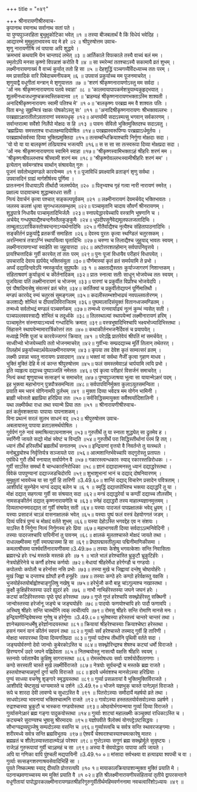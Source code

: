 +++
title = "०४९"

+++
श्रीनारायणीश्रीरुवाच-  
कृपानाथ रमानाथ सर्वानाथ सतां पते ।  
या पुण्यपुञ्जरहिता बुभुक्षुकोटिका भवेत् ॥१ ॥
तस्या बीजबलार्थं वै किं विधेयं भवेदिह ।  
आद्यारम्भे मुमुक्षुताभावस्य वद मे हरे ॥२ ॥
श्रीपुरुषोत्तम उवाच-  
शृणु नारायणीश्रि त्वं पापाया अपि शुद्धये ।  
क्रमभावं कथयामि येन चान्तपदं लभेत् ॥३ ॥
आर्तिकाले विपत्काले तस्यै वाच्यं बलं मम ।  
स्मृतोऽपि मनसा कृष्णो विपन्नाशं करोति वै ॥४ ॥
सा स्मरेन्मां ततश्चाऽस्यै सकामायै व्रतं शुभम् ।  
लक्ष्मीनारायणाख्यं वै वाच्यं कुर्यात् ततो हि सा ॥५ ॥
देहशुद्धिं पञ्चगव्यैर्विदध्याच्च ततः परम् ।  
मम प्रासादिकं वारि पिबेदाचमनीयकम् ॥६ ॥
उपवासं प्रकुर्याच्च मम पूजनमाचरेत् ।  
शृणुयाद्वै वधूगीतां मन्त्रान् मे शृणुयात्ततः ॥७ ॥
'शरणं श्रीकृष्णनारायणोऽस्तु मम सर्वदा ।  
'ओं नमः श्रीकृष्णनारायणाय पतये स्वाहा' ॥८ ॥
'कालमायापापकर्मशत्रुयाम्यकुहृद्भयात् ।  
शूलमीनध्वजधनुश्चक्रस्वस्तिकवानव ॥९ ॥
'ब्राहम्यहं श्रीकृष्णनारायणभक्ताऽस्मि शाश्वती ।  
अनादिश्रीकृष्णनारायणः स्वामी पतिश्च मे' ॥१ ०॥
'बालकृष्णः परब्रह्म मम वै शाश्वतः पतिः ।  
पिता बन्धुः सुहृन्मित्रं रक्षकः पोषकोऽस्तु सः' ॥११ ॥
'अनादिश्रीकृष्णनारायणः श्रीभक्तवल्लभः ।  
परब्रह्माऽक्षरातीतोऽवताराणां स्वरूपधृक् ॥१२॥
अन्तर्यामी सदाऽस्मत्सु भगवान् सर्वकारणम् ।  
सर्वान्तरात्मा सर्वेशो निर्लेपो मोक्षदः स हि ॥१३ ॥
पावनः सेवितो भुक्तिमुक्तिदश्च सदाऽवतु ।  
'ब्रह्मप्रियाः समस्ताश्च राधालक्ष्म्यादियोषितः ॥१४॥
परब्रह्मस्वरूपिण्यः परब्रह्माऽर्धमूर्तयः ।  
परब्रह्मार्थसर्वस्वा दिव्या भुक्तिप्रमुक्तिदा ॥१५॥
तत्सम्बन्धिक्रियाश्चापि निर्गुणा मोक्षदाः सदा ।  
'यो यो या या बालकृष्णं तत्प्रियाश्च भजत्यपि ॥१६॥
स स सा सा तत्स्वरूपा दिव्या मोक्षप्रदा सदा ।  
'ओं नमः श्रीकृष्णनारायणाय स्वामिने स्वाहा ॥१७॥
'श्रीकृष्णस्वामिभक्ताऽहं श्रीहरिः शरणं मम ।  
'श्रीकृष्णःश्रीवल्लभश्च श्रीस्वामी शरणं मम ॥१८॥
'श्रीकृष्णोवल्लभःस्वामीश्रीहरिः शरणं मम' ।  
इत्येतान् सर्वमन्त्रांश्च सार्थान् संश्रावयेत् गुरुः ।  
पूजनं सर्वतोभद्रमण्डले कारयेन्मम ॥१ ९॥
पूजाविधिं प्रवक्ष्यामि व्रताङ्गं शृणु सर्वथा ।  
उपवासदिनं ग्राह्यं मार्गशीर्षस्य पूर्णिमा ।  
प्रातःस्नानं विधायाऽपि तीर्थादौ जलमर्पयेत् ॥२० ॥
पितृभ्यश्च गृहं गत्वा नारी नारायणं स्मरेत् ।  
प्रक्षाल्य पादावाचम्य शुद्धाम्बरधरा सती ।  
नित्यं देवार्चनं कृत्वा पश्चात् सङ्कल्पपूर्वकम् ॥२१ ॥
लक्ष्मीनारायणं देवमर्चयेद् भक्तिभावतः ।  
जलस्य कलशं धृत्वा सुगन्धजलसम्भृतम् ॥२२॥
पञ्चामृतानि चादाय सौवर्णं श्रीनरायणम् ।  
शुद्धपात्रे निधायैव पञ्चामृतादिभिर्जलैः ॥२३॥
स्नापयेद्धारयेच्चापि वस्त्राणि भूषणानि च ।  
अर्चयेद् गन्धपुष्पाद्यैश्चन्दनैस्तैलकुङ्कुमैः ॥२४॥
धूपदीपसुनैवेद्यमूलफलजलादिभिः ।  
ताम्बूलाऽऽरार्त्रिकस्तोत्रवन्दनाऽभ्यर्थनादिभिः ॥२५॥
गीतैर्वाद्यैश्च नृत्यैश्च संहितापाठनादिभिः ।  
सङ्कीर्तनं प्रकुर्याद्वै व्रतकर्त्री समाहिता ॥२६॥
देवस्य पुरतः कृत्वा स्थण्डिलं चतुरस्रकम् ।  
अरत्निमात्रं तत्राऽग्निं स्थापयित्वा घृतादिभिः ॥२७॥
चरुणा च तिलाद्यैश्च जुहुयाद् भावतः स्वयम् ।  
लक्ष्मीनारायणाभ्यां स्वाहेति सा जुहुयात्तदा ॥२८॥
अष्टोत्तरशतहोमान् सर्वपापनिवृत्तये ।  
प्रायश्चित्तादिकं गुर्वी कारयेत् तां ततः परम् ॥२९॥
पुनः पूजां विधायैव परीहारं विधापयेत् ।  
उपचारादि देवाय ह्यर्पयेद् भक्तिसंयुता ॥३०॥
पौर्णमास्यां कृतं व्रतं समर्पयामि ते प्रभो ।  
अर्घ्यं दद्यादिन्दवेऽपि नमस्कुर्यात् सुपुष्पकैः ॥३ १ ॥
अक्षताद्यैस्ततः कुर्याज्जागरणं निशान्तकम् ।  
संहिताश्रवणं कुर्यान्नृत्यं च कीर्तनादिकम् ॥३२॥
प्रातः स्नात्वा सतीः साधून् भोजयेच्च ततः स्वयम् ।  
पूजयित्वा पतिं लक्ष्मीनारायणं च भोजनम् ॥३३॥
पारणां च प्रकुर्वीत विप्राँश्च भोजयेदपि ।  
एवं पौषादिमासेषु संवत्सरं व्रतं चरेत् ॥३४॥
कार्तिक्यां च प्रकुर्वीतोद्यापनं पूर्णिमातिथौ ।  
मण्डपं कारयेद् रम्यं चतुरस्रं सुमङ्गलम् ॥३५॥
कदलीस्तम्भशोभाढ्यं नवपल्लवतोरणम् ।  
कलशाद्यैः शोभितं च दीपावलिविराजितम् ॥३६॥
पुष्पमालादिसंयुक्तं वितानध्वजमण्डितम् ।  
तन्मध्ये सर्वतोभद्रं मण्डलं पञ्चवर्णकम् ॥३७॥
तन्मध्ये रत्नवार्याढ्यं नूत्नं कुम्भं न्यसेत् सती ।  
पञ्चपल्लववस्त्राद्यैः शोभितं च तदूर्ध्वके ॥३८॥
तिलस्थाल्यां स्थापयेन्मां लक्ष्मीनारायणं हरिम् ।  
पञ्चामृतेन संस्नाप्याऽभ्यर्च्य गन्धादिभिः क्रमात् ॥३९॥
वस्त्रभूषादिभिश्चापि भक्ष्यभोज्यादिभिस्तथा ।  
सिंहासने स्थापयेन्मामारार्त्रिकोत्तरं ततः ॥४०॥
कथाकीर्तनभजनैर्दिवसं च प्रयापयेत् ।  
मध्याह्ने निशि पूजां च कारयेज्जागरं क्रियात् ॥४१ ॥
परेऽह्नि प्रातरेवेयं श्रीपतिं मां समर्चयेत् ।  
साध्वीभ्यो भोजयेच्चापि ततो भोजनमाचरेत् ॥४२॥
गुर्वीभ्यः सम्प्रदद्याच्च मूर्तिं तिलान् तथेतरत् ।  
तिलहोमं प्रकुर्याच्चाऽर्थयेल्लक्ष्मीनरायणम् ॥४३॥
कृपया तव देवेश कृतं साम्वत्सरं व्रतम् ।  
लक्ष्मीः प्रसन्ना भवतु नारायणः प्रसादवान् ॥४४॥
भक्तां मां सर्वथा नैजीं कृत्वा गृहाण माधव ।  
भुक्तिं मुक्तिं देहि मे त्वं कान्त श्रीपुरुषोत्तम ॥४५॥
फलं समस्तमेवाऽहं चार्पयामि त्वयि प्रभो ।  
इति व्याहृत्य दद्याच्च पुष्पाञ्जलिं नमेत्ततः ॥४६॥
एवं कृत्वा परीहारं विसर्जनं समाचरेत् ।  
नित्यं कथां शृणुयाच्च सत्सङ्गं च समाचरेत् ॥४७॥
पुण्यपुञ्जाश्रया भूत्वा सा यायान्मेऽक्षरं पदम् ।  
इह भुक्त्वा महाभोगान् पुत्रपौत्रसमन्विता ॥४८॥
सर्वपापविनिर्मुक्ता कुलाऽयुतसमन्विता ।  
प्रयाति मम भवनं योगिनामपि दुर्लभम् ॥४९ ॥
मुक्ता दिव्या भवेदत्र मम योगेन भामिनी ।  
ब्राह्मी भवेत्ततो ब्रह्मप्रिया हरिप्रिया ततः ॥५०॥
सर्वसिद्धिसमायुक्ता सर्वैश्वर्यादिशालिनी ।  
यथा लक्ष्मीर्यथा राधा तथा स्यान्मे प्रिया ततः ॥५१ ॥
श्रीनारायणीश्रीरुवाच-  
व्रतं कर्तुमशक्तायाः पापायाः पापनाशकम्।  
विना प्रथत्नं सरलं सुलभ साधनं वद् ॥५२॥
श्रीपुरुषोत्तम उवाच-  
अबलायास्तु पापाया व्रताऽसमर्थयोषितः ।  
गुर्वर्पणं गुरुं नावं समाश्रित्याऽघनाशनम् ॥५३॥
गुरुतीर्थे तु या स्नाता शुद्ध्येत् सा द्रुतमेव ह ।  
स्वर्गिणी जायते सद्यो मोक्षं स्वेष्टं च विन्दति ॥५४॥
गुरुतीर्थे परा सिद्धिस्तीर्थानां परमं हि तत् ।  
ध्यानं तीर्थं हरिस्तीर्थं ब्रह्मतीर्थं सनातनम् ॥५५॥
इन्द्रियाणां वृत्तयो वै निवर्तन्ते तु यत्स्थले ।  
मनोबुद्ध्योश्च निर्वृत्तिर्यत्र सञ्जायते परा ॥५६॥
आत्मशान्तिर्भवेच्चापि सद्गुरोस्तु प्रतापतः ।  
एवंविधे गुरौ तीर्थे स्नायात् सर्वार्पणेन वै ॥५७॥
गकारस्त्वन्धकारः स्याद् रकारस्तन्निरोधकः । -  
गुर्वी साऽस्ति समर्था वै चान्धकारनिरोधिका ॥५८॥
ज्ञानं दद्यादात्मनस्तु ध्यानं दद्याद्धरेस्तथा ।  
विवेकं पापपुण्यानां दद्याज्जडचिदोरपि ॥५९॥
शुभाशुभानां भानं च दद्याद् दोषनिवारणम् ।  
मुमुक्षुतां भावयेच्च या सा गुर्वी हि तारिणी ॥3.49.६०॥
शान्तिं दद्याद् विचारेण प्रसादेन पवित्रताम् ।  
आशीर्वादं सुस्नेहेन भाग्यं दद्याद् बलेन च ॥६ १ ॥
स्मृद्धिं दद्यात्तपोभिश्च भक्त्या दद्याद्धरिं तु या ।  
मोक्षं दद्यात् सहगत्या गुर्वी सा संश्रयात् सदा ॥६२॥
मन्त्रं दद्याद्धरेर्या च कण्ठीं दद्याच्च तौलसीम् ।  
नामसङ्कीर्तनं दद्यात् कृष्णनारायणेति च ॥६३॥
स्नेहं दद्याद्धरौ तस्य माहात्म्यज्ञानमुत्तमम् ।  
दिव्यताभानमादद्यात् तां गुर्वीं संश्रयेत् सती ॥६४॥
यस्याः पादजलं पापप्रक्षालकं भवेद् ध्रुवम् । \[  
यस्याः प्रसादजं चाऽन्नं वासनाक्षालकं भवेत् ॥६५॥
यस्याः पुष्पं फलं वस्त्रं देहयोगगतं जडम् ।  
दिव्यं पवित्रं पुण्यं च मोक्षदं वर्तते शुभम् ॥६६॥
यस्या देहोऽस्ति भगवद्देह एव न संशयः ।  
याऽस्ति वै निर्गुणा नित्यं निर्गुणस्य हरेः प्रिया ॥६७॥
महाभागवती दिव्या सर्वदाऽऽत्मनिवेदिनी ।  
तस्याः पादरजश्चापि पापिनीनां तु पावनम् ॥६८॥
क्षालकं मूलतश्चास्ते मोक्षदं जायते तथा ।  
राधालक्ष्मीसमा गुर्वी रमापद्मासमा हि सा ॥६९॥
प्रेष्ठापद्मावतीतुल्या पद्मिनीमाणिकीसमा ।  
कमलाश्रीसमा पार्श्ववर्तिनारायणीसमा॥3.49.७०॥
तस्याः केशेषु भगवत्केशाः सन्ति निवासिताः  
ब्रह्मरन्ध्रे हरेः रन्ध्रं मस्तके मस्तकं हरेः ॥७ १ ॥
भाले भालं हरेश्चास्ति भ्रुकुटौ भ्रूकुटिर्हरेः ।  
नेत्रयोर्हरिनेत्रे च कर्णौ हरेश्च कर्णयोः ॥७२॥
मेधायां श्रीहरेर्मेधा हरेर्गण्डौ च गण्डयोः ।  
कपोलयोः कपोलौ च हरेर्नासा नसि प्रभोः ॥७३॥
तस्या मुखे च जिह्वायां दन्तेषु चोष्ठयोर्हरेः ।  
मुखं जिह्वा च दन्ताश्च ह्योष्ठौ हनौ हनूर्हरेः ॥७४॥
तस्याः कण्ठे हरेः कण्ठो हरेर्वक्षस्तु वक्षसि ।  
भुजयोर्हस्तयोर्बाह्वोश्चाङ्गुलिषु नखेषु च ॥७५॥
हरेर्भुजौ करौ बाहू चांऽगुल्यश्च नखास्तथा ।  
कुक्षौ कुक्षिर्हरेस्तस्या उदरे ह्युदरं हरेः ॥७६ ॥
नाभौ नाभिर्हरेस्तस्या जघने जघनं हरेः ।  
कट्यां कटिर्हरेस्तस्याः पृष्ठे पृष्ठं हरेस्तथा ॥७७॥
गुप्ते गुप्तं हरेश्चापि सक्थ्नोर्हरेस्तु सक्थिनी ।  
जान्वोस्तस्या हरेर्जानू जङ्घे च जङ्घयोर्हरेः ॥७८॥
पादयोः फणयोश्चापि हरेः पादौ फणावपि ।  
अस्थिषु श्रीहरेः सन्ति चास्थीनि त्वक् त्वचीत्यपि ॥७९॥
रोमसु श्रीहरेः सन्ति रोमाणि मानसे मनः ।  
इन्द्रियाणीन्द्रियेष्वस्या गुणेषु च हरेर्गुणाः ॥3.49.८०॥
भूतेष्वस्या हरेस्तत्त्वं चान्तरे चान्तरं तथा ।  
ज्ञानेच्छायत्नधर्मेषु हरेर्ज्ञानादयस्तथा ॥८१॥
क्रियायां श्रीहरेश्चास्याः क्रियाश्चेष्टा हरेस्तथा ।  
हसनं गमनं यानं कीर्तनं स्वपनं तथा ॥८२॥
गुर्व्याः सर्वं हरेश्चास्ते तस्माद् गुर्वी हि तारिणी ।  
मोक्षदा भवपारस्था दिव्या दिव्यगतिप्रदा ॥८३॥
गुर्व्या पदोश्च तीर्थानि पृथिवी वर्तते सदा ।  
जङ्घयोर्वरुणो देवो जान्वोः कुबेरकोऽस्ति च ॥८४॥
सक्थ्नोरिन्द्रश्च शेषश्च कट्यां धर्मो विराजते ।  
हिरण्यगर्भं उदरे जघने वह्निदेवता ॥८५॥
नितम्बयोस्तु नासत्यौ वक्षसि श्रीहरिः स्वयम् ।  
स्तनयोः पर्वताश्चैव कुक्षिषु सागरास्तथा ॥८६॥
रोमस्वोषधयः सर्वाः पार्श्वयोर्देवतागणाः ।  
कण्ठे सरस्वती चास्ते मुखे लक्ष्मीर्विराजते ॥८७॥
नेत्रयोः सूर्यचन्द्रौ च मस्तके ब्रह्म राजते ।  
हस्तयोश्चाप्यन्नपूर्णा दुर्गा चापि विराजते ॥८८॥
हृदये धर्मवंशश्च मानसेऽस्या हरिप्रियाः ।  
पुण्यं साध्व्या वचनेषु शृङ्गारे स्मृद्धयस्तथा ॥८९॥
गुर्व्या प्रसन्नतायां वै भुक्तिमुक्तिर्विराजते ।  
आशीर्वादे चेष्टसुखं भाग्यमास्ते च दर्शने ॥3.49.९०॥
भोजने यज्ञभुक् चास्ते पानेऽमृतं विराजते ।  
रूपे च शारदा देवी लावण्ये च सुधाऽस्ति वै ॥९१ ॥
पितरोऽस्याः समौदार्ये महर्षयो व्रते तथा ।  
साधवोऽस्या भावनायां भक्तिश्चात्मनि राजते ॥९२॥
गावोऽस्या हस्ततलयोर्वसवोऽस्याः प्रहर्षणे ।  
रुद्राश्चास्या भ्रुकुटौ च भास्करा गण्डयोस्तथा ॥९३॥
ओष्ठयोर्भगवन्माया गुर्व्या दिव्या विराजते ।  
गुर्व्यासनेऽक्षरं ब्रह्म गङ्गा पादुकयोस्तथा ॥१४॥
गुर्व्याः शाट्यां महालक्ष्मीः कञ्चुक्यां राधिकाऽस्ति च ।  
कट्यम्बरे सुराण्यश्च भूषासु श्रीरमादयः ॥९५॥
यज्ञोपवीते त्रैलोक्यं योगपट्टेऽष्टसिद्धयः ।  
सौभाग्यद्रव्यपुञ्जेषु सम्पदोऽस्या वसन्ति च ॥९६॥
गुर्व्यास्त्वचि च सर्वत्र सन्ति स्थावरजङ्गमाः ।  
शरीरमध्ये सर्वत्र सन्ति ब्रह्मविभूतयः ॥९७॥
ऐश्वर्ये चेश्वराश्चास्याश्चमत्कारेषु मातरः ।  
ब्रह्मव्रतं च शीलेऽस्यास्तादात्म्येऽहं परेश्वर ॥९८॥
गुप्तेऽस्याः सगुणं ब्रह्म सक्थ्नोर्मूले सुसृष्टयः ।  
राजेऽहं गुरुरूपायां गुर्वी चाऽहमहं च सा ॥९९॥
अस्या वै सेवयोद्धारः पापाया अपि जायते ।  
अपि या गणिका वापि पुंश्चली मद्यपायिनी ॥3.49.१० ०॥
मांसादा सर्वभक्ष्या वा हत्याढ्या श्वपची च वा ।  
गुर्व्याः सत्सङ्गशरणाश्रयसेवादिभिर्हि सा ।  
पूयते निष्कल्मषा स्याद् दीव्यति प्रोत्तरत्यपि ॥१० १॥
मायाकालक्रियापाशान्मुक्ता मुक्तिं प्रयाति मे ।  
पठनाच्छवणाच्चास्य मम मुक्तिं प्रयाति वै ॥१ ०२॥
इति श्रीलक्ष्मीनारायणीयसंहितायां तृतीये द्वापरसन्ताने वधूगीतायां पापोद्धारकलक्ष्मीनारायणव्रतश्रीहरिगुरुगुर्वीतीर्थमहिमवर्णननामा नवचत्वारिंशोऽध्यायः ॥४९ ॥
    
